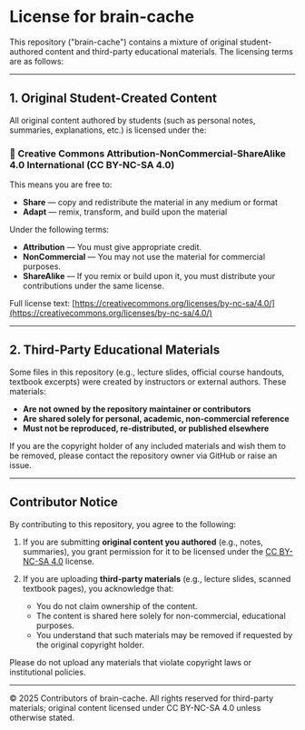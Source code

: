 # License for brain-cache

This repository ("brain-cache") contains a mixture of original student-authored content and third-party educational materials. The licensing terms are as follows:

---

## 1. Original Student-Created Content

All original content authored by students (such as personal notes, summaries, explanations, etc.) is licensed under the:

### 📄 Creative Commons Attribution-NonCommercial-ShareAlike 4.0 International (CC BY-NC-SA 4.0)

This means you are free to:

- **Share** — copy and redistribute the material in any medium or format
- **Adapt** — remix, transform, and build upon the material

Under the following terms:

- **Attribution** — You must give appropriate credit.
- **NonCommercial** — You may not use the material for commercial purposes.
- **ShareAlike** — If you remix or build upon it, you must distribute your contributions under the same license.

Full license text: [https://creativecommons.org/licenses/by-nc-sa/4.0/](https://creativecommons.org/licenses/by-nc-sa/4.0/)

---

## 2. Third-Party Educational Materials

Some files in this repository (e.g., lecture slides, official course handouts, textbook excerpts) were created by instructors or external authors. These materials:

- **Are not owned by the repository maintainer or contributors**
- **Are shared solely for personal, academic, non-commercial reference**
- **Must not be reproduced, re-distributed, or published elsewhere**

If you are the copyright holder of any included materials and wish them to be removed, please contact the repository owner via GitHub or raise an issue.

---

## Contributor Notice

By contributing to this repository, you agree to the following:

1. If you are submitting **original content you authored** (e.g., notes, summaries), you grant permission for it to be licensed under the [CC BY-NC-SA 4.0](https://creativecommons.org/licenses/by-nc-sa/4.0/) license.

2. If you are uploading **third-party materials** (e.g., lecture slides, scanned textbook pages), you acknowledge that:
   - You do not claim ownership of the content.
   - The content is shared here solely for non-commercial, educational purposes.
   - You understand that such materials may be removed if requested by the original copyright holder.

Please do not upload any materials that violate copyright laws or institutional policies.

---

© 2025 Contributors of brain-cache. All rights reserved for third-party materials; original content licensed under CC BY-NC-SA 4.0 unless otherwise stated.

